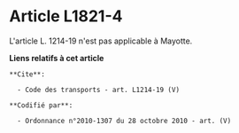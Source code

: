 # Article L1821-4

L'article L. 1214-19 n'est pas applicable à Mayotte.

**Liens relatifs à cet article**

	**Cite**:

	  - Code des transports - art. L1214-19 (V)

	**Codifié par**:

	  - Ordonnance n°2010-1307 du 28 octobre 2010 - art. (V)
